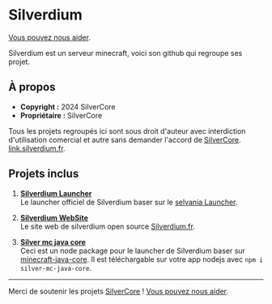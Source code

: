 # Silverdium
[Vous pouvez nous aider](https://tipeee.com/silverdium).

Silverdium est un serveur minecraft, voici son github qui regroupe ses projet.

## À propos
- **Copyright :** 2024 SilverCore
- **Propriétaire :** SilverCore

Tous les projets regroupés ici sont sous droit d'auteur avec interdiction d'utilisation comercial et autre sans demander l'accord de [SilverCore](https://github.com/SilverCore-Git).
[link.silverdium.fr](https://link.silverdium.fr).

## Projets inclus

1. **[Silverdium Launcher](https://github.com/Philippeletug/Silverdium-Launcher)**  
   Le launcher officiel de Silverdium baser sur le [selvania Launcher](https://github.com/luuxis/selvania-Launcher).

2. **[Silverdium WebSite](https://silverdium.fr)**  
   Le site web de silverdium open source [Silverdium.fr](https://silverdium.fr).

3. **[Silver mc java core](https://www.npmjs.com/package/silver-mc-java-core)**  
   Ceci est un node package pour le launcher de Silverdium baser sur [minecraft-java-core](https://github.com/luuxis/minecraft-java-core/).
   Il est téléchargable sur votre app nodejs avec `npm i silver-mc-java-core`.


---

Merci de soutenir les projets [SilverCore](https://github.com/SilverCore-Git) !
[Vous pouvez nous aider](https://tipeee.com/silverdium).